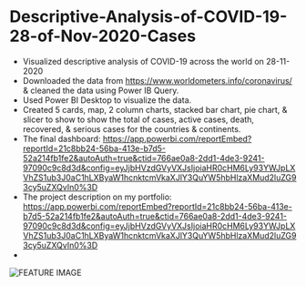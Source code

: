 # Descriptive-Analysis-of-COVID-19-28-of-Nov-2020-Cases

- Visualized descriptive analysis of COVID-19 across the world on 28-11-2020
- Downloaded the data from https://www.worldometers.info/coronavirus/ & cleaned the data using Power IB Query.
- Used Power BI Desktop to visualize the data.
- Created 5 cards, map, 2 column charts, stacked bar chart, pie chart, & slicer to show to show the total of cases, active cases, death, recovered, & serious cases for the
countries & continents.
- The final dashboard: https://app.powerbi.com/reportEmbed?reportId=21c8bb24-56ba-413e-b7d5-52a214fb1fe2&autoAuth=true&ctid=766ae0a8-2dd1-4de3-9241-97090c9c8d3d&config=eyJjbHVzdGVyVXJsIjoiaHR0cHM6Ly93YWJpLXVhZS1ub3J0aC1hLXByaW1hcnktcmVkaXJlY3QuYW5hbHlzaXMud2luZG93cy5uZXQvIn0%3D 
- The project description on my portfolio: https://app.powerbi.com/reportEmbed?reportId=21c8bb24-56ba-413e-b7d5-52a214fb1fe2&autoAuth=true&ctid=766ae0a8-2dd1-4de3-9241-97090c9c8d3d&config=eyJjbHVzdGVyVXJsIjoiaHR0cHM6Ly93YWJpLXVhZS1ub3J0aC1hLXByaW1hcnktcmVkaXJlY3QuYW5hbHlzaXMud2luZG93cy5uZXQvIn0%3D
- 
![FEATURE IMAGE](https://user-images.githubusercontent.com/71211875/126683224-8b277b93-df71-4e77-bb9b-27a15283fa7f.GIF)
